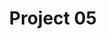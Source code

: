 ---
layout: project
title: "Project 05"
image: ../assets/img/section_work/work_05.png
image_alt: happy app mockups with hints of yellow
project_title: Happy
project_description: app developed with the purposed to improve peoples life by the management of a day.
link: #
---